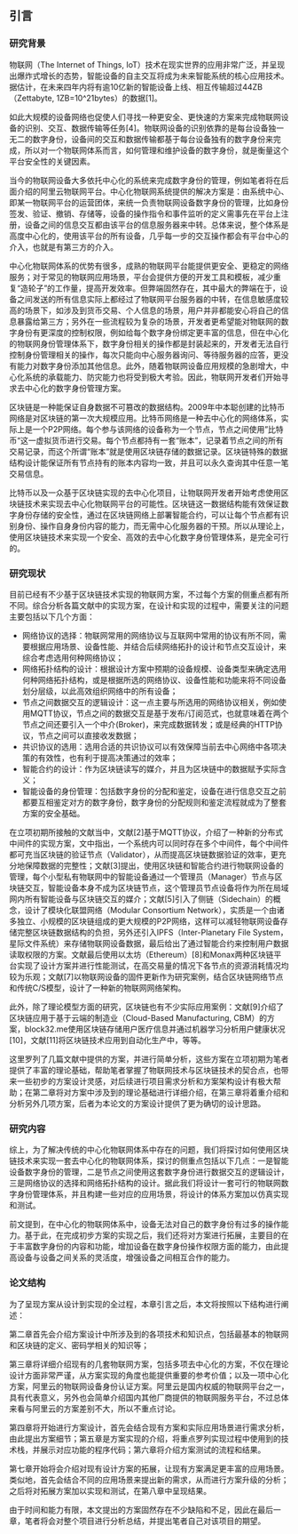 ## 引言

### 研究背景

物联网（The Internet of Things, IoT）技术在现实世界的应用非常广泛，并呈现出爆炸式增长的态势，智能设备的自主交互将成为未来智能系统的核心应用技术。据估计，在未来四年内将有逾10亿新的智能设备上线、相互传输超过44ZB（Zettabyte, 1ZB=10^21bytes）的数据[1]。

如此大规模的设备网络也促使人们寻找一种更安全、更快速的方案来完成物联网设备的识别、交互、数据传输等任务[4]。物联网设备的识别依靠的是每台设备独一无二的数字身份，设备间的交互和数据传输都基于每台设备独有的数字身份来完成，所以对一个物联网体系而言，如何管理和维护设备的数字身份，就是衡量这个平台安全性的关键因素。

当今的物联网设备大多依托中心化的系统来完成数字身份的管理，例如笔者将在后面介绍的阿里云物联网平台。中心化物联网系统提供的解决方案是：由系统中心、即某一物联网平台的运营团体，来统一负责物联网设备数字身份的管理，比如身份签发、验证、撤销、存储等，设备的操作指令和事件监听的定义需事先在平台上注册，设备之间的信息交互都由该平台的信息服务器来中转。总体来说，整个体系是高度中心化的，使用该平台的所有设备，几乎每一步的交互操作都会有平台中心的介入，也就是有第三方的介入。

中心化物联网体系的优势有很多，成熟的物联网平台能提供更安全、更稳定的网络服务；对于常见的物联网应用场景，平台会提供方便的开发工具和模板，减少重复“造轮子”的工作量，提高开发效率。但弊端固然存在，其中最大的弊端在于，设备之间发送的所有信息实际上都经过了物联网平台服务器的中转，在信息敏感度较高的场景下，如涉及到货币交易、个人信息的场景，用户并非都能安心将自己的信息暴露给第三方；另外在一些流程较为复杂的场景，开发者更希望能对物联网的数字身份有更深度的控制权限，例如给每个数字身份绑定更丰富的信息，但在中心化的物联网身份管理体系下，数字身份相关的操作都是封装起来的，开发者无法自行控制身份管理相关的操作，每次只能向中心服务器询问、等待服务器的应答，更没有能力对数字身份添加其他信息。此外，随着物联网设备应用规模的急剧增大，中心化系统的承载能力、防灾能力也将受到极大考验。因此，物联网开发者们开始寻求去中心化的数字身份管理方案。

区块链是一种能保证自身数据不可篡改的数据结构。2009年中本聪创建的比特币网络是对区块链的第一次大规模应用。比特币网络是一种去中心化的网络体系，实际上是一个P2P网络。每个参与该网络的设备称为一个节点，节点之间使用”比特币“这一虚拟货币进行交易。每个节点都持有一套“账本”，记录着节点之间的所有交易记录，而这个所谓“账本”就是使用区块链存储的数据记录。区块链特殊的数据结构设计能保证所有节点持有的账本内容均一致，并且可以永久查询其中任意一笔交易信息。

比特币以及一众基于区块链实现的去中心化项目，让物联网开发者开始考虑使用区块链技术来实现去中心化物联网平台的可能性。区块链这一数据结构能有效保证数字身份存储的安全性，通过在区块链网络上部署智能合约，可以让每个节点都有识别身份、操作自身身份内容的能力，而无需中心化服务器的干预。所以从理论上，使用区块链技术来实现一个安全、高效的去中心化数字身份管理体系，是完全可行的。

### 研究现状

目前已经有不少基于区块链技术实现的物联网方案，不过每个方案的侧重点都有所不同。综合分析各篇文献中的实现方案，在设计和实现的过程中，需要关注的问题主要包括以下几个方面：

* 网络协议的选择：物联网常用的网络协议与互联网中常用的协议有所不同，需要根据应用场景、设备性能、并结合后续网络拓扑的设计和节点交互设计，来综合考虑选用何种网络协议；
* 网络拓扑结构的设计：根据设计方案中预期的设备规模、设备类型来确定选用何种网络拓扑结构，或是根据所选的网络协议、设备性能和功能来将不同设备划分层级，以此高效组织网络中的所有设备；
* 节点之间数据交互的逻辑设计：这一点主要与所选用的网络协议相关，例如使用MQTT协议，节点之间的数据交互是基于发布/订阅范式，也就意味着在两个节点之间还要引入一个中介(Broker)，来完成数据转发；或是经典的HTTP协议，节点之间可以直接收发数据；
* 共识协议的选用：选用合适的共识协议可以有效保障当前去中心网络中各项决策的有效性，也有利于提高决策通过的效率；
* 智能合约的设计：作为区块链读写的媒介，并且为区块链中的数据赋予实际含义；
* 智能设备的身份管理：包括数字身份的分配和鉴定，设备在进行信息交互之前都要互相鉴定对方的数字身份，数字身份的分配规则和鉴定流程就成为了整套方案的安全基础。

在立项初期所接触的文献当中，文献[2]基于MQTT协议，介绍了一种新的分布式中间件的实现方案，文中指出，一个系统内可以同时存在多个中间件，每个中间件都可充当区块链的验证节点（Validator），从而提高区块链数据验证的效率，更充分地保障数据的完整性；文献[3]提出，使用区块链和智能合约进行物联网设备的管理，每个小型私有物联网中的智能设备通过一个管理员（Manager）节点与区块链交互，智能设备本身不成为区块链节点，这个管理员节点设备将作为所在局域网内所有智能设备与区块链交互的媒介；文献[5]引入了侧链（Sidechain）的概念，设计了模块化联盟网络（Modular Consortium Network），实质是一个由诸多独立、小规模的区块链组成的更大规模的P2P网络，这样可以减轻物联网设备存储完整区块链数据结构的负担，另外还引入IPFS（Inter-Planetary File System，星际文件系统）来存储物联网设备数据，最后给出了通过智能合约来控制用户数据读取权限的方案。文献最后使用以太坊（Ethereum）[8]和Monax两种区块链平台实现了设计方案并进行性能测试，在高交易量的情况下各节点的资源消耗情况均较为乐观；文献[7]以物联网设备的固件更新作为研究案例，结合区块链网络节点和传统C/S模型，设计了一种新的物联网网络架构。

此外，除了理论模型方面的研究，区块链也有不少实际应用案例：文献[9]介绍了区块链应用于基于云端的制造业（Cloud-Based Manufacturing, CBM）的方案，block32.me使用区块链存储用户医疗信息并通过机器学习分析用户健康状况[10]，文献[11]将区块链技术应用到自动化生产中，等等。

这里罗列了几篇文献中提供的方案，并进行简单分析，这些方案在立项初期为笔者提供了丰富的理论基础，帮助笔者掌握了物联网技术与区块链技术的契合点，也带来一些初步的方案设计灵感，对后续进行项目需求分析和方案架构设计有极大帮助；在第二章将对方案中涉及到的理论基础进行详细介绍，在第三章将着重介绍和分析另外几项方案，后者为本论文的方案设计提供了更为确切的设计思路。

### 研究内容

综上，为了解决传统的中心化物联网体系中存在的问题，我们将探讨如何使用区块链技术来实现一套去中心化的物联网体系，探讨的侧重点包括以下几点：一是智能设备数字身份的管理，二是节点之间使用这套数字身份进行数据交互的逻辑设计，三是网络协议的选择和网络拓扑结构的设计。据此我们将设计一套可行的物联网数字身份管理体系，并且构建一些对应的应用场景，将设计的体系方案加以仿真实现和测试。

前文提到，在中心化的物联网体系中，设备无法对自己的数字身份有过多的操作能力。基于此，在完成初步方案的实现之后，我们还将对方案进行拓展，主要目的在于丰富数字身份的内容和功能，增加设备在数字身份操作权限方面的能力，由此提高设备与设备之间关系的灵活度，增强设备之间相互合作的能力。

### 论文结构

为了呈现方案从设计到实现的全过程，本章引言之后，本文将按照以下结构进行阐述：

第二章首先会介绍方案设计中所涉及到的各项技术和知识点，包括最基本的物联网和区块链的定义、密码学相关的知识等；

第三章将详细介绍现有的几套物联网方案，包括多项去中心化的方案，不仅在理论设计方面非常严谨，从方案实现的角度也能提供重要的参考价值；以及一项中心化方案，阿里云的物联网设备身份认证方案。阿里云是国内权威的物联网平台之一，具有代表意义，另外也会简单介绍国内其他厂商提供的物联网服务平台，不过总体来看与阿里云的方案差别不大，所以不重点讨论。

第四章将开始进行方案设计，首先会结合现有方案和实际应用场景进行需求分析，由此提出方案细节；第五章是方案实现的介绍，将重点罗列实现过程中使用到的技术栈，并展示对应功能的程序代码；第六章将介绍方案测试的流程和结果。

第七章开始将会介绍对现有设计方案的拓展，让现有方案满足更丰富的应用场景。类似地，首先会结合不同的应用场景来提出新的需求，从而进行方案升级的分析；之后将对拓展方案加以实现和测试，在第八章中呈现结果。

由于时间和能力有限，本文提出的方案固然存在不少缺陷和不足，因此在最后一章，笔者将会对整个项目进行分析总结，并提出笔者自己对该项目的期望。
